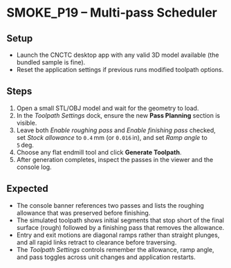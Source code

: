 # SMOKE_P19 – Multi‑pass Scheduler

## Setup
- Launch the CNCTC desktop app with any valid 3D model available (the bundled sample is fine).
- Reset the application settings if previous runs modified toolpath options.

## Steps
1. Open a small STL/OBJ model and wait for the geometry to load.
2. In the *Toolpath Settings* dock, ensure the new **Pass Planning** section is visible.
3. Leave both *Enable roughing pass* and *Enable finishing pass* checked, set *Stock allowance* to `0.4` mm (or `0.016` in), and set *Ramp angle* to `5` deg.
4. Choose any flat endmill tool and click **Generate Toolpath**.
5. After generation completes, inspect the passes in the viewer and the console log.

## Expected
- The console banner references two passes and lists the roughing allowance that was preserved before finishing.
- The simulated toolpath shows initial segments that stop short of the final surface (rough) followed by a finishing pass that removes the allowance.
- Entry and exit motions are diagonal ramps rather than straight plunges, and all rapid links retract to clearance before traversing.
- The *Toolpath Settings* controls remember the allowance, ramp angle, and pass toggles across unit changes and application restarts.
